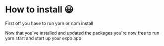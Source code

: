 <h1>How to install 😀</h1>
<p>First off you have to run yarn or npm install</p>
<p>Now that you've installed and updated the packages you're now free to run yarn start and start up your expo app</p>
